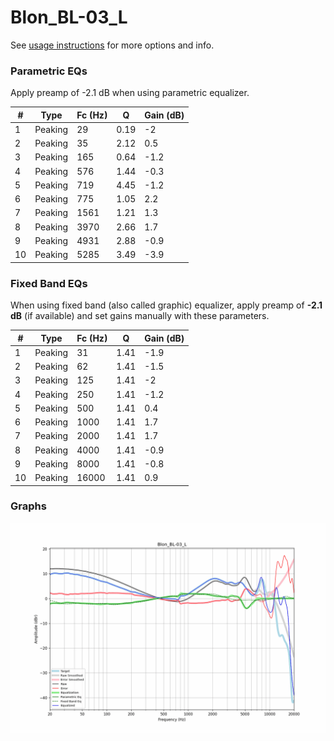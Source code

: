 # Blon_BL-03_L
See [usage instructions](https://github.com/jaakkopasanen/AutoEq#usage) for more options and info.

### Parametric EQs
Apply preamp of -2.1 dB when using parametric equalizer.

|   # | Type    |   Fc (Hz) |    Q |   Gain (dB) |
|-----|---------|-----------|------|-------------|
|   1 | Peaking |        29 | 0.19 |        -2   |
|   2 | Peaking |        35 | 2.12 |         0.5 |
|   3 | Peaking |       165 | 0.64 |        -1.2 |
|   4 | Peaking |       576 | 1.44 |        -0.3 |
|   5 | Peaking |       719 | 4.45 |        -1.2 |
|   6 | Peaking |       775 | 1.05 |         2.2 |
|   7 | Peaking |      1561 | 1.21 |         1.3 |
|   8 | Peaking |      3970 | 2.66 |         1.7 |
|   9 | Peaking |      4931 | 2.88 |        -0.9 |
|  10 | Peaking |      5285 | 3.49 |        -3.9 |

### Fixed Band EQs
When using fixed band (also called graphic) equalizer, apply preamp of **-2.1 dB** (if available) and set gains manually with these parameters.

|   # | Type    |   Fc (Hz) |    Q |   Gain (dB) |
|-----|---------|-----------|------|-------------|
|   1 | Peaking |        31 | 1.41 |        -1.9 |
|   2 | Peaking |        62 | 1.41 |        -1.5 |
|   3 | Peaking |       125 | 1.41 |        -2   |
|   4 | Peaking |       250 | 1.41 |        -1.2 |
|   5 | Peaking |       500 | 1.41 |         0.4 |
|   6 | Peaking |      1000 | 1.41 |         1.7 |
|   7 | Peaking |      2000 | 1.41 |         1.7 |
|   8 | Peaking |      4000 | 1.41 |        -0.9 |
|   9 | Peaking |      8000 | 1.41 |        -0.8 |
|  10 | Peaking |     16000 | 1.41 |         0.9 |

### Graphs
![](./Blon_BL-03_L.png)
